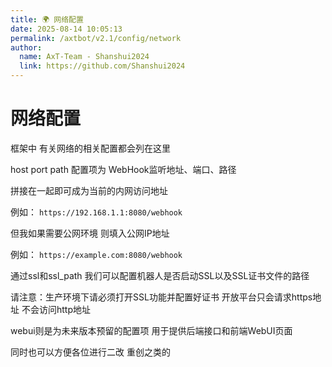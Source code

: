 ```yaml
---
title: 🌍 网络配置
date: 2025-08-14 10:05:13
permalink: /axtbot/v2.1/config/network
author:
  name: AxT-Team - Shanshui2024
  link: https://github.com/Shanshui2024
---
```


# 网络配置
框架中 有关网络的相关配置都会列在这里

host port path 配置项为 WebHook监听地址、端口、路径

拼接在一起即可成为当前的内网访问地址

例如： `https://192.168.1.1:8080/webhook`

但我如果需要公网环境 则填入公网IP地址

例如： `https://example.com:8080/webhook`

通过ssl和ssl_path 我们可以配置机器人是否启动SSL以及SSL证书文件的路径

请注意：生产环境下请必须打开SSL功能并配置好证书 开放平台只会请求https地址 不会访问http地址

webui则是为未来版本预留的配置项 用于提供后端接口和前端WebUI页面

同时也可以方便各位进行二改 重创之类的
